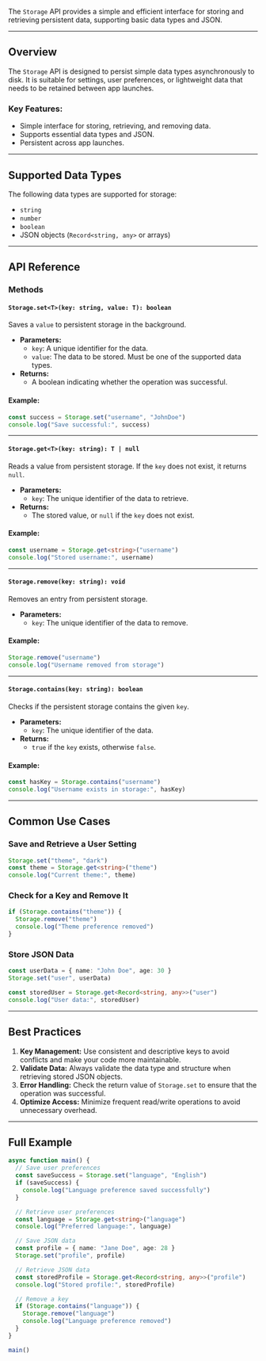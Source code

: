 The `Storage` API provides a simple and efficient interface for storing and retrieving persistent data, supporting basic data types and JSON.

---

## Overview

The `Storage` API is designed to persist simple data types asynchronously to disk. It is suitable for settings, user preferences, or lightweight data that needs to be retained between app launches.

### Key Features:
- Simple interface for storing, retrieving, and removing data.
- Supports essential data types and JSON.
- Persistent across app launches.

---

## Supported Data Types

The following data types are supported for storage:

- `string`
- `number`
- `boolean`
- JSON objects (`Record<string, any>` or arrays)

---

## API Reference

### Methods

#### `Storage.set<T>(key: string, value: T): boolean`

Saves a `value` to persistent storage in the background.

- **Parameters:**
  - `key`: A unique identifier for the data.
  - `value`: The data to be stored. Must be one of the supported data types.
- **Returns:**
  - A boolean indicating whether the operation was successful.

#### Example:

```typescript
const success = Storage.set("username", "JohnDoe")
console.log("Save successful:", success)
```

---

#### `Storage.get<T>(key: string): T | null`

Reads a value from persistent storage. If the `key` does not exist, it returns `null`.

- **Parameters:**
  - `key`: The unique identifier of the data to retrieve.
- **Returns:**
  - The stored value, or `null` if the `key` does not exist.

#### Example:

```typescript
const username = Storage.get<string>("username")
console.log("Stored username:", username)
```

---

#### `Storage.remove(key: string): void`

Removes an entry from persistent storage.

- **Parameters:**
  - `key`: The unique identifier of the data to remove.

#### Example:

```typescript
Storage.remove("username")
console.log("Username removed from storage")
```

---

#### `Storage.contains(key: string): boolean`

Checks if the persistent storage contains the given `key`.

- **Parameters:**
  - `key`: The unique identifier of the data.
- **Returns:**
  - `true` if the `key` exists, otherwise `false`.

#### Example:

```typescript
const hasKey = Storage.contains("username")
console.log("Username exists in storage:", hasKey)
```

---

## Common Use Cases

### Save and Retrieve a User Setting

```typescript
Storage.set("theme", "dark")
const theme = Storage.get<string>("theme")
console.log("Current theme:", theme)
```

### Check for a Key and Remove It

```typescript
if (Storage.contains("theme")) {
  Storage.remove("theme")
  console.log("Theme preference removed")
}
```

### Store JSON Data

```typescript
const userData = { name: "John Doe", age: 30 }
Storage.set("user", userData)

const storedUser = Storage.get<Record<string, any>>("user")
console.log("User data:", storedUser)
```

---

## Best Practices

1. **Key Management:** Use consistent and descriptive keys to avoid conflicts and make your code more maintainable.
2. **Validate Data:** Always validate the data type and structure when retrieving stored JSON objects.
3. **Error Handling:** Check the return value of `Storage.set` to ensure that the operation was successful.
4. **Optimize Access:** Minimize frequent read/write operations to avoid unnecessary overhead.

---

## Full Example

```typescript
async function main() {
  // Save user preferences
  const saveSuccess = Storage.set("language", "English")
  if (saveSuccess) {
    console.log("Language preference saved successfully")
  }

  // Retrieve user preferences
  const language = Storage.get<string>("language")
  console.log("Preferred language:", language)

  // Save JSON data
  const profile = { name: "Jane Doe", age: 28 }
  Storage.set("profile", profile)

  // Retrieve JSON data
  const storedProfile = Storage.get<Record<string, any>>("profile")
  console.log("Stored profile:", storedProfile)

  // Remove a key
  if (Storage.contains("language")) {
    Storage.remove("language")
    console.log("Language preference removed")
  }
}

main()
```

